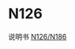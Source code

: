 <!-- N126.md --- 
;; 
;; Description: 
;; Author: Hongyi Wu(吴鸿毅)
;; Email: wuhongyi@qq.com 
;; Created: 四 6月  1 15:45:39 2017 (+0800)
;; Last-Updated: 四 6月  1 15:46:18 2017 (+0800)
;;           By: Hongyi Wu(吴鸿毅)
;;     Update #: 1
;; URL: http://wuhongyi.cn -->

# N126

说明书 [N126/N186](/pdf/ElectronicsModules/CAEN/n126n186_rev0.pdf)



<!-- N126.md ends here -->
